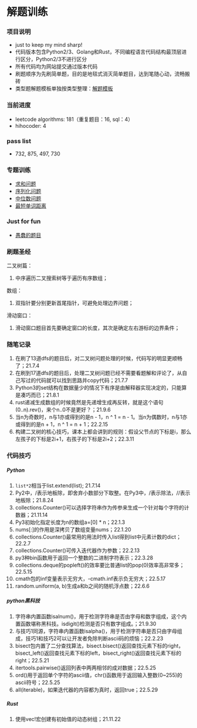 # 解题训练

### 项目说明  
- just to keep my mind sharp!
- 代码版本包含Python2/3、Golang和Rust，不同编程语言代码结构最顶层进行区分，Python2/3不进行区分
- 所有代码均为网站提交通过版本代码 
- 刷题顺序为先刷简单题，目的是地毯式消灭简单题目，达到笔随心动，流畅搬砖
- 类型题解题模板单独按类型整理：[解题模板](./doc/template/template.md) 

### 当前进度  
- leetcode algorithms: 181（重复题目：16, sql：4）
- hihocoder: 4

### pass list
- 732, 875, 497, 730

### 专题训练
- [求和问题](./doc/topic/sum.md)
- [序列化问题](./doc/topic/serialize.md)
- [中位数问题](./doc/topic/median.md)
- [最短单词距离](./doc/topic/shortest-word-distance.md)

### Just for fun
- [愚蠢的题目](./doc/topic/stupid.md)

### 刷题圣经  
二叉树篇：  
1. 中序遍历二叉搜索树等于遍历有序数组； 

数组：  
1. 双指针要分别更新首尾指针，可避免处理边界问题；  

滑动窗口：  
1. 滑动窗口题目首先要确定窗口的长度，其次是确定左右游标的边界条件；

### 随笔记录  
1. 在刷了13道dfs的题目后，对二叉树问题处理的时候，代码写的明显更顺畅了；21.7.4  
2. 在刷到17道dfs的题目后，处理二叉树问题已经不需要看题解和评论了，从自己写过的代码就可以找到思路并copy代码；21.7.7  
3. Python3的set结构在数据量少的情况下有序是由解释器实现决定的，只能算是凑巧而已；21.8.1  
4. rust递减生成数组的时候竟然是先递增生成再反转，就是这个语句(0..n).rev()，来个n..0不是更好？；21.9.6  
5. 当n为奇数时，n与1亦或得到的是n - 1，n ^ 1 = n - 1。当n为偶数时，n与1亦或得到的是n + 1，n ^ 1 = n + 1；22.2.15
6. 构建二叉树的核心技巧，课本上都会讲到的规则：假设父节点的下标是i，那么左孩子的下标是2i+1，右孩子的下标是2i+2；22.3.11

### 代码技巧
##### Python
1. `list*2`相当于list.extend(list); 21.7.14
2. Py2中，/表示地板除，即舍弃小数部分下取整。在Py3中，/表示除法，//表示地板除；21.8.24 
3. collections.Counter()可以选择字符串作为传参来生成一个针对每个字符的计数器；21.11.14 
4. Py3初始化指定长度为n的数组a=[0] * n；22.1.3
5. nums[:]的作用是深拷贝了数组变量nums；22.1.20
6. collections.Counter()最常用的用法时传入list得到list中元素计数的dict；22.2.7
7. collections.Counter()可传入迭代器作为参数；22.2.13
8. py3种bin函数用于返回一个整数的二进制字符表示；22.3.28
9. collections.deque的popleft()的效率要比普通list的pop(0)效率高非常多；22.5.15
10. cmath包的inf变量表示无穷大，-cmath.inf表示负无穷大；22.5.17
11. random.uniform(a, b)生成a和b之间的随机浮点数；22.6.6

##### python黑科技
1. 字符串内置函数isalnum()，用于检测字符串是否由字母和数字组成，这个内置函数堪称黑科技。isdigit()检测是否只有数字组成。；21.9.30  
2. 与技巧1同源，字符串内置函数isalpha()，用于检测字符串是否只由字母组成，技巧1和技巧2可以让开发者免除判断ascii码的烦恼；22.2.23
3. bisect包内置了二分查找算法，bisect.bisect()返回查找元素下标的right，bisect_left()返回查找元素下标的left，bisect_right()返回查找元素下标的right；22.5.21
4. itertools.pairwise()返回列表中两两相邻的成对数据；22.5.25
5. ord()用于返回单个字符的ascii值，chr()函数用于返回输入整数(0~255)的ascii符号；22.5.25
6. all(iterable)，如果迭代器的内容都为真时，返回true；22.5.29

##### Rust
1. 使用vec!宏创建有初始值的动态树组；21.11.22

